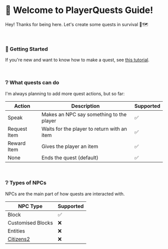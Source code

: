 # 📖 Welcome to PlayerQuests Guide!
Hey! Thanks for being here. Let's create some quests in survival 💖🗺️

<br>

### 📍 Getting Started
If you're new and want to know how to make a quest, see [this tutorial](tutorial/README.md).

<br>

### ❔ What quests can do
I'm always planning to add more quest actions, but so far:

| Action                                  | Description                                            | Supported |
| --------------------------------------- | ------------------------------------------------------ | --------- |
| Speak                                   | Makes an NPC say something to the player               | ✅        |
| Request Item                            | Waits for the player to return with an item            | ✅        |
| Reward Item                             | Gives the player an item                               | ✅        |
| None                                    | Ends the quest (default)                               | ✅        |

<br>

### ❔ Types of NPCs
NPCs are the main part of how quests are interacted with.

| NPC Type                                              | Supported |
| ----------------------------------------------------- | --------- |
| Block                                                 | ✅        |
| Customised Blocks                                     | ❌        |
| Entities                                              | ❌        |
| [Citizens2](https://github.com/CitizensDev/Citizens2) | ❌        |